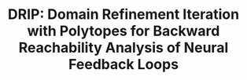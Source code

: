 ---
title: "DRIP: Domain Refinement Iteration with Polytopes for Backward Reachability Analysis of Neural Feedback Loops"
authors: "Michael Everett, Rudy Bunel, Shayegan Omidshafiei"
venue: "IEEE Control Systems Letters (L-CSS)"
year: "2022"
status: "to appear"
arxiv: "https://arxiv.org/pdf/2212.04646.pdf"
official_link: ""
doi: ""
volume: ""
number: ""
pages: ""
publisher: ""
month: "12"
address: ""
type: "journal"
school: ""
awards: ""
notes: ""
include_on_website: true
image: "backward_reachability_google.png"
links_to_code: "https://github.com/mit-acl/nn_robustness_analysis"
links_to_video: ""
collection: publications
permalink: /publication/2022-12-Everett22_LCSS.html
---